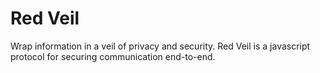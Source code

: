 # Red Veil

Wrap information in a veil of privacy and security. Red Veil is a javascript
protocol for securing communication end-to-end.
